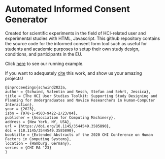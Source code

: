 # Automated Informed Consent Generator 
Created for scientific experiments in the field of HCI-related user and experimental studies with HTML, Javascript. This github repository contains the source code for the informed consent form tool such as useful for students and academic purposes to setup their own study design, conditions, and participants in the EU.  

Click <a href="https://hci-studies.org/study-design-planner/">here</a> to see our running example.

If you want to adequately <a href="https://github.com/valentin-schwind/consent-form-generator/blob/master/HCIToolkit.bib"> cite</a> this work, and show us your amazing projects!

```
@inproceedings{schwind2023a,
author = {Schwind, Valentin and Resch, Stefan and Sehrt, Jessica},
title = {The HCI User Studies Toolkit: Supporting Study Designing and Planning for Undergraduates and Novice Researchers in Human-Computer Interaction},
year = {2023},
isbn = {978-1-4503-9422-2/23/04},
publisher = {Association for Computing Machinery},
address = {New York, NY, USA},
url = {https://doi.org/10.1145/3544549.3585890},
doi = {10.1145/3544549.3585890},
booktitle = {Extended Abstracts of the 2020 CHI Conference on Human Factors in Computing Systems},
location = {Hamburg, Germany},
series = {CHI EA '23}
}
```